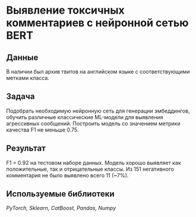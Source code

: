 # Выявление токсичных комментариев с нейронной сетью BERT

## Данные

В наличии был архив твитов на английском языке с соответствующими метками класса.

## Задача

Подобрать необходимую нейронную сеть для генерации эмбеддингов, обучить различные классические ML-модели для выявления агрессивных сообщений. Построить модель со значением метрики качества F1 не меньше 0.75.

## Результат
F1 = 0.92 на тестовом наборе данных. Модель хорошо выявляет как положительные, так и отрицательные классы. Из 151 негативного комментария не было выявлено всего 11 (~7%).

## Используемые библиотеки
*PyTorch, Sklearn, CatBoost, Pandas, Numpy*
